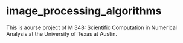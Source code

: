 # image_processing_algorithms
This is aourse project of M 348: Scientific Computation in Numerical Analysis at the University of Texas at Austin.
